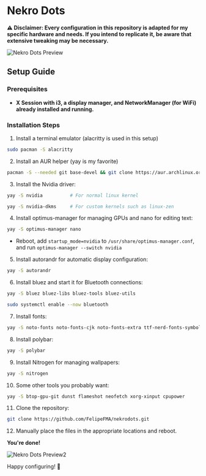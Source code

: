# Nekro Dots

**⚠️ Disclaimer: Every configuration in this repository is adapted for my specific hardware and needs. If you intend to replicate it, be aware that extensive tweaking may be necessary.**

![Nekro Dots Preview](https://github.com/FelipeFMA/nekrodots/assets/30672253/7c2d80a4-1f63-425c-897f-369314ea210b)


## Setup Guide

### Prerequisites

- **X Session with i3, a display manager, and NetworkManager (for WiFi) already installed and running.**

### Installation Steps

01. Install a terminal emulator (alacritty is used in this setup)
   ```bash
   sudo pacman -S alacritty
   ```

02. Install an AUR helper (yay is my favorite)
   ```bash
   pacman -S --needed git base-devel && git clone https://aur.archlinux.org/yay-bin.git && cd yay-bin && makepkg -si
   ```

03. Install the Nvidia driver:
   ```bash
   yay -S nvidia          # For normal linux kernel
   ```
   ```bash
   yay -S nvidia-dkms     # For custom kernels such as linux-zen
   ```

04. Install optimus-manager for managing GPUs and nano for editing text:
   ```bash
   yay -S optimus-manager nano
   ```
   - Reboot, add `startup_mode=nvidia` to `/usr/share/optimus-manager.conf`, and run `optimus-manager --switch nvidia`

05. Install autorandr for automatic display configuration:
   ```bash
   yay -S autorandr
   ```

06. Install bluez and start it for Bluetooth connections:
   ```bash
   yay -S bluez bluez-libs bluez-tools bluez-utils
   ```
   ```bash
   sudo systemctl enable --now bluetooth
   ```

07. Install fonts:
   ```bash
   yay -S noto-fonts noto-fonts-cjk noto-fonts-extra ttf-nerd-fonts-symbols ttf-nerd-fonts-symbols-common ttf-jetbrains-mono-nerd ttf-sourcecodepro-nerd
   ```

08. Install polybar:
   ```bash
   yay -S polybar
   ```

09. Install Nitrogen for managing wallpapers:
   ```bash
   yay -S nitrogen
   ```

10. Some other tools you probably want:
   ```bash
   yay -S btop-gpu-git dunst flameshot neofetch xorg-xinput cpupower
   ```

11. Clone the repository:
   ```bash
   git clone https://github.com/FelipeFMA/nekrodots.git
   ```

12. Manually place the files in the appropriate locations and reboot.

**You're done!**

![Nekro Dots Preview2](https://github.com/FelipeFMA/nekrodots/assets/30672253/5afc431a-85ca-4f6c-8156-f419c201d1c6)

Happy configuring! 🚀
